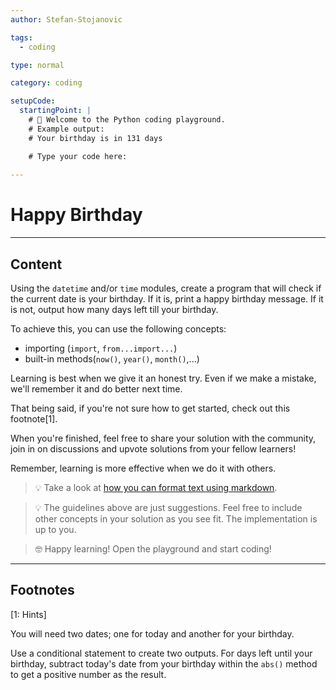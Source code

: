 ```yaml
---
author: Stefan-Stojanovic

tags:
  - coding

type: normal

category: coding

setupCode:
  startingPoint: |
    # 👋 Welcome to the Python coding playground. 
    # Example output:
    # Your birthday is in 131 days

    # Type your code here:
      
---
```


# Happy Birthday

---

## Content

Using the `datetime` and/or `time` modules, create a program that will check if the current date is your birthday. If it is, print a happy birthday message. If it is not, output how many days left till your birthday.

To achieve this, you can use the following concepts:
- importing (`import`, `from...import...`)
- built-in methods(`now()`, `year()`, `month()`,...)

Learning is best when we give it an honest try. Even if we make a mistake, we'll remember it and do better next time.

That being said, if you're not sure how to get started, check out this footnote[1]. 

When you're finished, feel free to share your solution with the community, join in on discussions and upvote solutions from your fellow learners!

Remember, learning is more effective when we do it with others.

> 💡 Take a look at [how you can format text using markdown](https://www.enki.com/glossary/general/markdown-formatting).

> 💡 The guidelines above are just suggestions. Feel free to include other concepts in your solution as you see fit. The implementation is up to you.

> 🤓 Happy learning! Open the playground and start coding!

---

## Footnotes

[1: Hints]

You will need two dates; one for today and another for your birthday.

Use a conditional statement to create two outputs. For days left until your birthday, subtract today's date from your birthday within the `abs()` method to get a positive number as the result.
